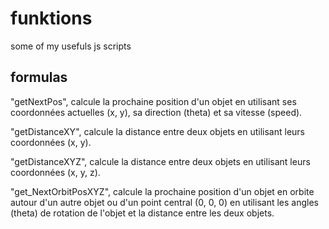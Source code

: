 # funktions
some of my usefuls js scripts

## formulas 

"getNextPos", calcule la prochaine position d'un objet en utilisant ses coordonnées actuelles (x, y), sa direction (theta) et sa vitesse (speed).

"getDistanceXY", calcule la distance entre deux objets en utilisant leurs coordonnées (x, y).

"getDistanceXYZ", calcule la distance entre deux objets en utilisant leurs coordonnées (x, y, z).

"get_NextOrbitPosXYZ", calcule la prochaine position d'un objet en orbite autour d'un autre objet ou d'un point central (0, 0, 0) en utilisant les angles (theta) de rotation de l'objet et la distance entre les deux objets.
